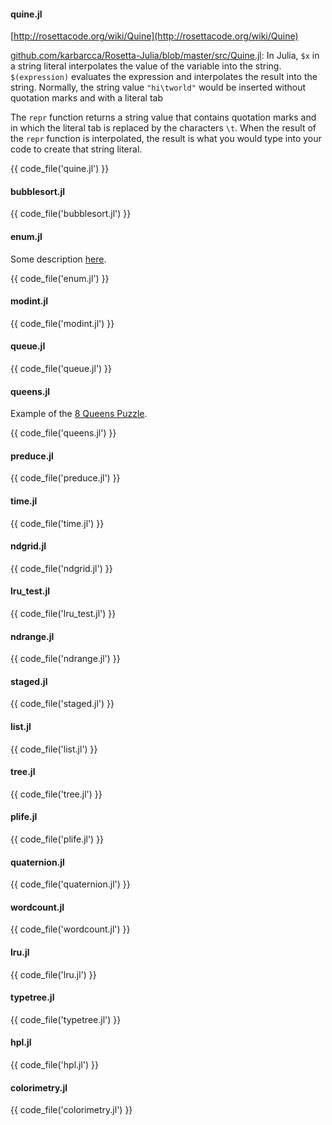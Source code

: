 #### quine.jl

[http://rosettacode.org/wiki/Quine](http://rosettacode.org/wiki/Quine)

[github.com/karbarcca/Rosetta-Julia/blob/master/src/Quine.jl](https://github.com/karbarcca/Rosetta-Julia/blob/master/src/Quine.jl): In Julia, `$x` in a string literal interpolates the value of the variable into the string. `$(expression)` evaluates the expression and interpolates the result into the string. Normally, the string value `"hi\tworld"` would be inserted without quotation marks and with a literal tab

The `repr` function returns a string value that contains quotation marks and in which the literal tab is replaced by the characters `\t`. When the result of the `repr` function is interpolated, the result is what you would type into your code to create that string literal.

{{ code_file('quine.jl') }} 

#### bubblesort.jl

{{ code_file('bubblesort.jl') }} 

#### enum.jl

Some description [here](https://groups.google.com/forum/#!msg/julia-users/f-nKrMh09K4/Ko8EeOEpCEkJ).

{{ code_file('enum.jl') }} 

#### modint.jl

{{ code_file('modint.jl') }} 

#### queue.jl

{{ code_file('queue.jl') }} 

#### queens.jl

Example of the [8 Queens Puzzle](http://en.wikipedia.org/wiki/Eight_queens_puzzle).

{{ code_file('queens.jl') }} 

#### preduce.jl

{{ code_file('preduce.jl') }} 

#### time.jl

{{ code_file('time.jl') }} 

#### ndgrid.jl

{{ code_file('ndgrid.jl') }} 

#### lru_test.jl

{{ code_file('lru_test.jl') }} 

#### ndrange.jl

{{ code_file('ndrange.jl') }} 

#### staged.jl

{{ code_file('staged.jl') }} 

#### list.jl

{{ code_file('list.jl') }} 

#### tree.jl

{{ code_file('tree.jl') }} 

#### plife.jl

{{ code_file('plife.jl') }} 

#### quaternion.jl

{{ code_file('quaternion.jl') }} 

#### wordcount.jl

{{ code_file('wordcount.jl') }} 

#### lru.jl

{{ code_file('lru.jl') }} 

#### typetree.jl

{{ code_file('typetree.jl') }} 

#### hpl.jl

{{ code_file('hpl.jl') }} 

#### colorimetry.jl

{{ code_file('colorimetry.jl') }} 
